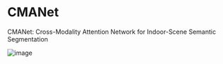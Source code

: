 # CMANet

CMANet: Cross-Modality Attention Network for Indoor-Scene Semantic Segmentation

![image](https://user-images.githubusercontent.com/42286668/200341697-24140578-087a-4fd4-862e-11a9a52094fa.png)



